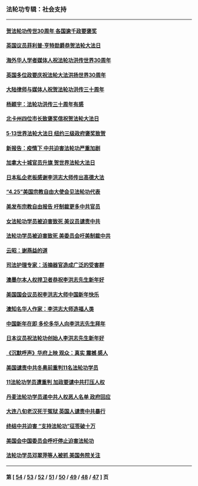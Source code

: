 ### 法轮功专辑：社会支持
---
#### [贺法轮功传世30周年 各国逾千政要褒奖](../../pages/nf4386/n13735828.md?05150430) 
#### [英国议员菲利普‧亨特勋爵恭贺法轮大法日](../../pages/nf4386/n13736187.md?05150430) 
#### [海外华人学者媒体人祝法轮功洪传世界30周年](../../pages/nf4386/n13735835.md?05150430) 
#### [英国多位政要庆祝法轮大法洪扬世界30周年](../../pages/nf4386/n13734739.md?05150430) 
#### [大陆律师与媒体人祝贺法轮功洪传三十周年](../../pages/nf4386/n13735062.md?05150430) 
#### [杨颖宇：法轮功洪传三十周年有感](../../pages/nf4386/n13734884.md?05150430) 
#### [北卡州四位市长致褒奖信祝贺法轮大法日](../../pages/nf4386/n13733292.md?05150430) 
#### [5·13世界法轮大法日 纽约三级政府褒奖致贺](../../pages/nf4386/n13732651.md?05150430) 
#### [新报告：疫情下 中共迫害法轮功严重加剧](../../pages/nf4386/n13732612.md?05150430) 
#### [加拿大十城官员升旗 贺世界法轮大法日](../../pages/nf4386/n13729166.md?05150430) 
#### [日本私企老板感谢李洪志大师传出高德大法](../../pages/nf4386/n13726335.md?05150430) 
#### [“4.25”美国宗教自由大使会见法轮功代表](../../pages/nf4386/n13724124.md?05150430) 
#### [美发布宗教自由报告 吁制裁更多中共官员](../../pages/nf4386/n13720670.md?05150430) 
#### [女法轮功学员被迫害致死 美议员谴责中共](../../pages/nf4386/n13682069.md?05150430) 
#### [法轮功学员被迫害致死 美委员会吁美制裁中共](../../pages/nf4386/n13631310.md?05150430) 
#### [云昭：谢燕益的道](../../pages/nf4386/n13607391.md?05150430) 
#### [司法护理专家：活摘器官造成广泛的受害群](../../pages/nf4386/n13570425.md?05150430) 
#### [澳墨尔本人权捍卫者恭祝李洪志先生新年好](../../pages/nf4386/n13556164.md?05150430) 
#### [美国国会议员祝李洪志大师中国新年快乐](../../pages/nf4386/n13554208.md?05150430) 
#### [澳知名华人作家：李洪志大师造福人类](../../pages/nf4386/n13552049.md?05150430) 
#### [中国新年在即 多伦多华人向李洪志先生拜年](../../pages/nf4386/n13531756.md?05150430) 
#### [日本议员祝法轮功创始人李洪志先生新年好](../../pages/nf4386/n13543228.md?05150430) 
#### [《沉默呼声》华府上映 观众：真实 震撼 感人](../../pages/nf4386/n13524739.md?05150430) 
#### [美国谴责中共冬奥前重判11名法轮功学员](../../pages/nf4386/n13521806.md?05150430) 
#### [11法轮功学员遭重判 加政要谴中共打压人权](../../pages/nf4386/n13521294.md?05150430) 
#### [丹麦法轮功学员递中共人权恶人名单 政府回应](../../pages/nf4386/n13497482.md?05150430) 
#### [大连八旬老汉死于冤狱 英国人谴责中共暴行](../../pages/nf4386/n13480118.md?05150430) 
#### [终结中共迫害 “支持法轮功”征签破十万](../../pages/nf4386/n13471084.md?05150430) 
#### [美国会中国委员会呼吁停止迫害法轮功](../../pages/nf4386/n13465411.md?05150430) 
#### [法轮功学员邓翠萍等人被抓 美国务院关注](../../pages/nf4386/n13451524.md?05150430) 

---
#### 第 [ [54](./54.md?05150430) / [53](./53.md?05150430) / [52](./52.md?05150430) / [51](./51.md?05150430) / [50](./50.md?05150430) / [49](./49.md?05150430) / [48](./48.md?05150430) / [47](./47.md?05150430) ] 页
